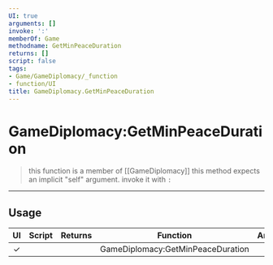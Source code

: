 ```yaml
---
UI: true
arguments: []
invoke: ':'
memberOf: Game
methodname: GetMinPeaceDuration
returns: []
script: false
tags:
- Game/GameDiplomacy/_function
- function/UI
title: GameDiplomacy.GetMinPeaceDuration
---
```

# GameDiplomacy:GetMinPeaceDuration
> this function is a member of [[GameDiplomacy]]
> this method expects an implicit "self" argument. invoke it with `:`
-----
## Usage
|  UI | Script | Returns | Function | Arguments |
|:---:|:------:|-------:|:--------:|:---------|
|✓| ||GameDiplomacy:GetMinPeaceDuration||
